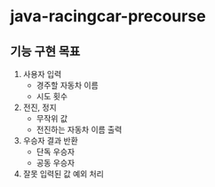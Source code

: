 # java-racingcar-precourse
## 기능 구현 목표
1. 사용자 입력
   - 경주할 자동차 이름
   - 시도 횟수
2. 전진, 정지
   - 무작위 값
   - 전진하는 자동차 이름 출력
3. 우승자 결과 반환
   - 단독 우승자
   - 공동 우승자
4. 잘못 입력된 값 예외 처리
